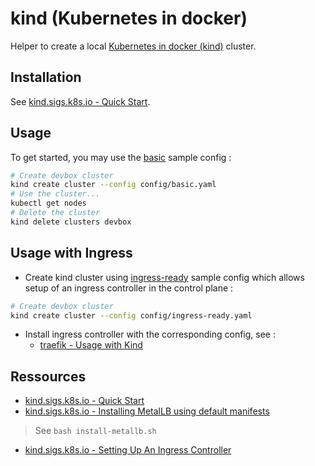 # kind (Kubernetes in docker)

Helper to create a local [Kubernetes in docker (kind)](https://kind.sigs.k8s.io/) cluster.

## Installation

See [kind.sigs.k8s.io - Quick Start](https://kind.sigs.k8s.io/docs/user/quick-start/).

## Usage

To get started, you may use the [basic](config/basic.yaml) sample config :

```bash
# Create devbox cluster
kind create cluster --config config/basic.yaml
# Use the cluster...
kubectl get nodes
# Delete the cluster
kind delete clusters devbox
```

## Usage with Ingress

* Create kind cluster using [ingress-ready](config/ingress-ready.yaml) sample config which allows setup of an ingress controller in the control plane :

```bash
# Create devbox cluster
kind create cluster --config config/ingress-ready.yaml
```

* Install ingress controller with the corresponding config, see :
  * [traefik - Usage with Kind](../traefik/README.md#usage-with-kind)


## Ressources

* [kind.sigs.k8s.io - Quick Start](https://kind.sigs.k8s.io/docs/user/quick-start/)
* [kind.sigs.k8s.io - Installing MetalLB using default manifests](https://kind.sigs.k8s.io/docs/user/loadbalancer/#installing-metallb-using-default-manifests)

> See `bash install-metallb.sh`

* [kind.sigs.k8s.io - Setting Up An Ingress Controller](https://kind.sigs.k8s.io/docs/user/ingress/#setting-up-an-ingress-controller)

